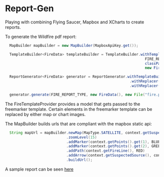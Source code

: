 
Report-Gen
==========

Playing with combining Flying Saucer, Mapbox and XCharts to create reports.

To generate the Wildfire pdf report:

```java
  MapBuilder mapBuilder = new MapBuilder(MapboxApiKey.get());

  TemplateBuilder<FireData> templateBuilder = TemplateBuilder.withTemplate(
                                                                FIRE_REPORT_TYPE, 
                                                                classPathTemplateProvider("/fire.html.ftl"),
                                                                new FireTemplateProvider(mapBuilder));

  ReportGenerator<FireData> generator = ReportGenerator.withTemplateBuilder(templateBuilder)
                                                         .withReplacer(new ReplaceWithMap<>())
                                                         .withReplacer(new ReplaceWithChart<>(new FireChartMaker()));

  generator.generate(FIRE_REPORT_TYPE, new FireData(), new File("fire.pdf"));
```

The FireTemplateProvider provides a model that gets passed to the freemarker template. 
Certain elements in the freemarker template can be replaced by either map or chart images.

The MapBuilder builds urls that are compliant with the mapbox static api:

```java
  String mapUrl = mapBuilder.newMap(MapType.SATELLITE, context.getSuspectedSource())
                            .zoomLevel(15)
                            .addMarker(context.getPoints().get(1), BLUE, "2")
                            .addMarker(context.getPoints().get(2), GREEN, "3")
                            .addPath(context.getFireLine(), RED)
                            .addArrow(context.getSuspectedSource(), context.getWindBearing(), WHITE, BLACK)
                            .buildUrl();
```

A sample report can be seen [here](https://github.com/plasma147/report-gen/raw/master/fire.pdf) 
